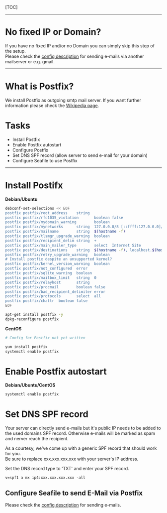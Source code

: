 [TOC]

---

# No fixed IP or Domain?

If you have no fixed IP and/or no Domain you can simply skip this step of the setup.  
Please check the [config description](../config/sending-email) for sending e-mails via another
mailserver or e.g. gmail.

---

# What is Postfix?
We install Postfix as outgoing smtp mail server.
If you want further information please check the [Wikipedia page](https://en.wikipedia.org/wiki/MariaDB).

# Tasks
* Install Postfix
* Enable Postfix autostart
* Configure Postfix
* Set DNS SPF record (allow server to send e-mail for your domain)
* Configure Seafile to use Postfix



---

# Install Postifx

**Debian/Ubuntu**

```sh
debconf-set-selections << EOF
postfix postfix/root_address    string
postfix postfix/rfc1035_violation       boolean false
postfix postfix/mydomain_warning        boolean
postfix postfix/mynetworks      string  127.0.0.0/8 [::ffff:127.0.0.0]/104 [::1]/128
postfix postfix/mailname        string  $(hostname -f)
postfix postfix/tlsmgr_upgrade_warning  boolean
postfix postfix/recipient_delim string  +
postfix postfix/main_mailer_type        select  Internet Site
postfix postfix/destinations    string  $(hostname -f), localhost.$(hostname -d)
postfix postfix/retry_upgrade_warning   boolean
# Install postfix despite an unsupported kernel?
postfix postfix/kernel_version_warning  boolean
postfix postfix/not_configured  error
postfix postfix/sqlite_warning  boolean
postfix postfix/mailbox_limit   string  0
postfix postfix/relayhost       string
postfix postfix/procmail        boolean false
postfix postfix/bad_recipient_delimiter error
postfix postfix/protocols       select  all
postfix postfix/chattr  boolean false
EOF

apt-get install postfix -y
dpkg-reconfigure postfix
```

**CentOS**

```sh
# Config for Postfix not yet written

yum install postfix
systemctl enable postfix
```

# Enable Postfix autostart

**Debian/Ubuntu/CentOS**
```sh
systemctl enable postfix
```

# Set DNS SPF record

Your server can directly send e-mails but it's public IP needs to be added to the used domains
SPF record. Otherwise e-mails will be marked as spam and nerver reach the recipient.

As a courtesy, we've come up with a generic SPF record that should work for you.  
Be sure to replace xxx.xxx.xxx.xxx with your server's IP address.

Set the DNS record type to 'TXT' and enter your SPF record.

```text
v=spf1 a mx ip4:xxx.xxx.xxx.xxx -all
```

## Configure Seafile to send E-Mail via Postfix

Please check the [config description](../config/seafile/sending-email) for sending e-mails.
